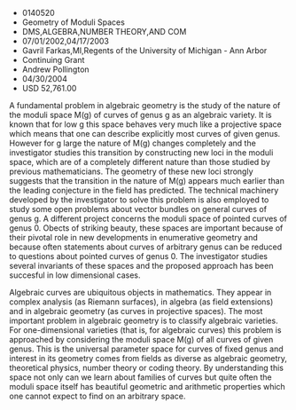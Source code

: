 
* 0140520
* Geometry of Moduli Spaces
* DMS,ALGEBRA,NUMBER THEORY,AND COM
* 07/01/2002,04/17/2003
* Gavril Farkas,MI,Regents of the University of Michigan - Ann Arbor
* Continuing Grant
* Andrew Pollington
* 04/30/2004
* USD 52,761.00

A fundamental problem in algebraic geometry is the study of the nature of the
moduli space M(g) of curves of genus g as an algebraic variety. It is known that
for low g this space behaves very much like a projective space which means that
one can describe explicitly most curves of given genus. However for g large the
nature of M(g) changes completely and the investigator studies this transition
by constructing new loci in the moduli space, which are of a completely
different nature than those studied by previous mathematicians. The geometry of
these new loci strongly suggests that the transition in the nature of M(g)
appears much earlier than the leading conjecture in the field has predicted. The
technical machinery developed by the investigator to solve this problem is also
employed to study some open problems about vector bundles on general curves of
genus g. A different project concerns the moduli space of pointed curves of
genus 0. Obects of striking beauty, these spaces are important because of their
pivotal role in new developments in enumerative geometry and because often
statements about curves of arbitrary genus can be reduced to questions about
pointed curves of genus 0. The investigator studies several invariants of these
spaces and the proposed approach has been succesful in low dimensional cases.

Algebraic curves are ubiquitous objects in mathematics. They appear in complex
analysis (as Riemann surfaces), in algebra (as field extensions) and in
algebraic geometry (as curves in projective spaces). The most important problem
in algebraic geometry is to classify algebraic varieties. For one-dimensional
varieties (that is, for algebraic curves) this problem is approached by
considering the moduli space M(g) of all curves of given genus. This is the
universal parameter space for curves of fixed genus and interest in its geometry
comes from fields as diverse as algebraic geometry, theoretical physics, number
theory or coding theory. By understanding this space not only can we learn about
families of curves but quite often the moduli space itself has beautiful
geometric and arithmetic properties which one cannot expect to find on an
arbitrary space.
